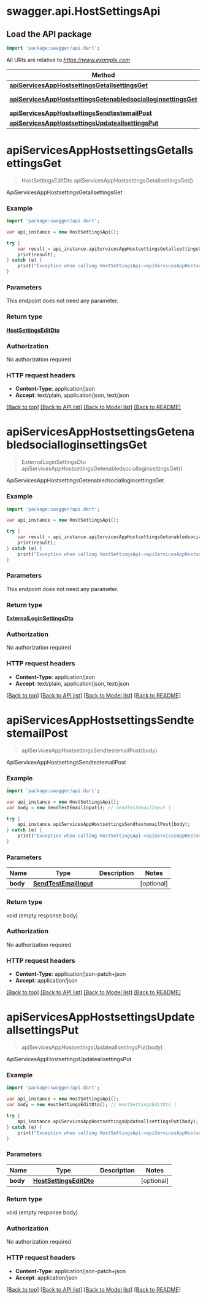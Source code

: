 # swagger.api.HostSettingsApi

## Load the API package
```dart
import 'package:swagger/api.dart';
```

All URIs are relative to *https://www.example.com*

Method | HTTP request | Description
------------- | ------------- | -------------
[**apiServicesAppHostsettingsGetallsettingsGet**](HostSettingsApi.md#apiServicesAppHostsettingsGetallsettingsGet) | **GET** /api/services/app/HostSettings/GetAllSettings | ApiServicesAppHostsettingsGetallsettingsGet
[**apiServicesAppHostsettingsGetenabledsocialloginsettingsGet**](HostSettingsApi.md#apiServicesAppHostsettingsGetenabledsocialloginsettingsGet) | **GET** /api/services/app/HostSettings/GetEnabledSocialLoginSettings | ApiServicesAppHostsettingsGetenabledsocialloginsettingsGet
[**apiServicesAppHostsettingsSendtestemailPost**](HostSettingsApi.md#apiServicesAppHostsettingsSendtestemailPost) | **POST** /api/services/app/HostSettings/SendTestEmail | ApiServicesAppHostsettingsSendtestemailPost
[**apiServicesAppHostsettingsUpdateallsettingsPut**](HostSettingsApi.md#apiServicesAppHostsettingsUpdateallsettingsPut) | **PUT** /api/services/app/HostSettings/UpdateAllSettings | ApiServicesAppHostsettingsUpdateallsettingsPut


# **apiServicesAppHostsettingsGetallsettingsGet**
> HostSettingsEditDto apiServicesAppHostsettingsGetallsettingsGet()

ApiServicesAppHostsettingsGetallsettingsGet



### Example 
```dart
import 'package:swagger/api.dart';

var api_instance = new HostSettingsApi();

try { 
    var result = api_instance.apiServicesAppHostsettingsGetallsettingsGet();
    print(result);
} catch (e) {
    print("Exception when calling HostSettingsApi->apiServicesAppHostsettingsGetallsettingsGet: $e\n");
}
```

### Parameters
This endpoint does not need any parameter.

### Return type

[**HostSettingsEditDto**](HostSettingsEditDto.md)

### Authorization

No authorization required

### HTTP request headers

 - **Content-Type**: application/json
 - **Accept**: text/plain, application/json, text/json

[[Back to top]](#) [[Back to API list]](../README.md#documentation-for-api-endpoints) [[Back to Model list]](../README.md#documentation-for-models) [[Back to README]](../README.md)

# **apiServicesAppHostsettingsGetenabledsocialloginsettingsGet**
> ExternalLoginSettingsDto apiServicesAppHostsettingsGetenabledsocialloginsettingsGet()

ApiServicesAppHostsettingsGetenabledsocialloginsettingsGet



### Example 
```dart
import 'package:swagger/api.dart';

var api_instance = new HostSettingsApi();

try { 
    var result = api_instance.apiServicesAppHostsettingsGetenabledsocialloginsettingsGet();
    print(result);
} catch (e) {
    print("Exception when calling HostSettingsApi->apiServicesAppHostsettingsGetenabledsocialloginsettingsGet: $e\n");
}
```

### Parameters
This endpoint does not need any parameter.

### Return type

[**ExternalLoginSettingsDto**](ExternalLoginSettingsDto.md)

### Authorization

No authorization required

### HTTP request headers

 - **Content-Type**: application/json
 - **Accept**: text/plain, application/json, text/json

[[Back to top]](#) [[Back to API list]](../README.md#documentation-for-api-endpoints) [[Back to Model list]](../README.md#documentation-for-models) [[Back to README]](../README.md)

# **apiServicesAppHostsettingsSendtestemailPost**
> apiServicesAppHostsettingsSendtestemailPost(body)

ApiServicesAppHostsettingsSendtestemailPost



### Example 
```dart
import 'package:swagger/api.dart';

var api_instance = new HostSettingsApi();
var body = new SendTestEmailInput(); // SendTestEmailInput | 

try { 
    api_instance.apiServicesAppHostsettingsSendtestemailPost(body);
} catch (e) {
    print("Exception when calling HostSettingsApi->apiServicesAppHostsettingsSendtestemailPost: $e\n");
}
```

### Parameters

Name | Type | Description  | Notes
------------- | ------------- | ------------- | -------------
 **body** | [**SendTestEmailInput**](SendTestEmailInput.md)|  | [optional] 

### Return type

void (empty response body)

### Authorization

No authorization required

### HTTP request headers

 - **Content-Type**: application/json-patch+json
 - **Accept**: application/json

[[Back to top]](#) [[Back to API list]](../README.md#documentation-for-api-endpoints) [[Back to Model list]](../README.md#documentation-for-models) [[Back to README]](../README.md)

# **apiServicesAppHostsettingsUpdateallsettingsPut**
> apiServicesAppHostsettingsUpdateallsettingsPut(body)

ApiServicesAppHostsettingsUpdateallsettingsPut



### Example 
```dart
import 'package:swagger/api.dart';

var api_instance = new HostSettingsApi();
var body = new HostSettingsEditDto(); // HostSettingsEditDto | 

try { 
    api_instance.apiServicesAppHostsettingsUpdateallsettingsPut(body);
} catch (e) {
    print("Exception when calling HostSettingsApi->apiServicesAppHostsettingsUpdateallsettingsPut: $e\n");
}
```

### Parameters

Name | Type | Description  | Notes
------------- | ------------- | ------------- | -------------
 **body** | [**HostSettingsEditDto**](HostSettingsEditDto.md)|  | [optional] 

### Return type

void (empty response body)

### Authorization

No authorization required

### HTTP request headers

 - **Content-Type**: application/json-patch+json
 - **Accept**: application/json

[[Back to top]](#) [[Back to API list]](../README.md#documentation-for-api-endpoints) [[Back to Model list]](../README.md#documentation-for-models) [[Back to README]](../README.md)


